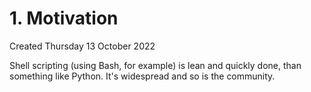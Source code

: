 # 1. Motivation
Created Thursday 13 October 2022

Shell scripting (using Bash, for example) is lean and quickly done, than something like Python.
It's widespread and so is the community.
